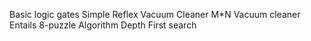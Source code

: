 Basic logic gates
Simple Reflex Vacuum Cleaner
M*N Vacuum cleaner
Entails
8-puzzle Algorithm
Depth First search

